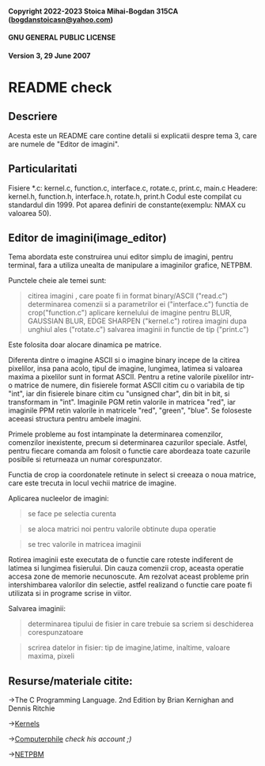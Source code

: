 #### Copyright 2022-2023 Stoica Mihai-Bogdan 315CA (bogdanstoicasn@yahoo.com)
#### GNU GENERAL PUBLIC LICENSE 
#### Version 3, 29 June 2007
# README check

## Descriere

Acesta este un README care contine detalii si explicatii despre tema 3,
care are numele de "Editor de imagini".

## Particularitati

Fisiere *.c: kernel.c, function.c, interface.c, rotate.c, print.c, main.c
Headere: kernel.h, function.h, interface.h, rotate.h, print.h
Codul este compilat cu standardul din 1999.
Pot aparea definiri de constante(exemplu: NMAX cu valoarea 50).


## Editor de imagini(image_editor)

Tema abordata este construirea unui editor simplu de imagini, pentru terminal,
fara a utiliza unealta de manipulare a imaginilor grafice, NETPBM.


Punctele cheie ale temei sunt:
> citirea imagini , care poate fi in format binary/ASCII ("read.c")
> determinarea comenzii si a parametrilor ei ("interface.c")
> functia de crop("function.c")
> aplicare kernelului de imagine pentru BLUR, GAUSSIAN BLUR, EDGE
SHARPEN ("kernel.c")
> rotirea imagini dupa unghiul ales ("rotate.c")
> salvarea imaginii in functie de tip ("print.c")

Este folosita doar alocare dinamica pe matrice.

Diferenta dintre o imagine ASCII si o imagine binary incepe de la 
citirea pixelilor, insa pana acolo, tipul de imagine, lungimea, latimea si
valoarea maxima a pixelilor sunt in format ASCII. Pentru a retine valorile
pixelilor intr-o matrice de numere, din fisierele format ASCII citim cu o 
variabila de tip "int", iar din fisierele binare citim cu "unsigned char", din
bit in bit, si transformam in "int".
Imaginile PGM retin valorile in matricea "red", iar imaginile PPM retin
valorile in matricele "red", "green", "blue". Se foloseste aceeasi structura
pentru ambele imagini.


Primele probleme au fost intampinate la determinarea comenzilor,
comenzilor inexistente, precum si determinarea cazurilor speciale. Astfel,
pentru fiecare comanda am folosit o functie care abordeaza toate cazurile
posibile si returneaza un numar corespunzator.


Functia de crop ia coordonatele retinute in select si creeaza o noua matrice,
care este trecuta in locul vechii matrice de imagine.


Aplicarea nucleelor de imagini:
> se face pe selectia curenta

> se aloca matrici noi pentru valorile obtinute dupa operatie

> se trec valorile in matricea imaginii

Rotirea imaginii este executata de o functie care roteste indiferent de
latimea si lungimea fisierului. Din cauza comenzii crop, aceasta operatie
accesa zone de memorie necunoscute. Am rezolvat aceast probleme prin
intershimbarea valorilor din selectie, astfel realizand o functie care poate
fi utilizata si in programe scrise in viitor.

Salvarea imaginii:
> determinarea tipului de fisier in care trebuie sa scriem si
deschiderea corespunzatoare

> scrirea datelor in fisier: tip de imagine,latime, inaltime,
valoare maxima, pixeli
	


## Resurse/materiale citite:

->The C Programming Language. 2nd Edition
	by Brian Kernighan and Dennis Ritchie
	
->[Kernels](https://youtube.com/playlist?list=PLzH6n4zXuckoRdljSlM2k35BufTYXNNeF)

->[Computerphile](https://youtube.com/@Computerphile)
	*check his account ;)*
	
->[NETPBM](https://netpbm.sourceforge.net/)





